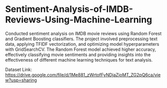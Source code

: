 # Sentiment-Analysis-of-IMDB-Reviews-Using-Machine-Learning

Conducted sentiment analysis on IMDB movie reviews using Random Forest and Gradient Boosting classifiers. The project involved preprocessing text data, applying TFIDF vectorization, and optimizing model hyperparameters with GridSearchCV. The Random Forest model achieved higher accuracy, effectively classifying movie sentiments and providing insights into the effectiveness of different machine learning techniques for text analysis.

Dataset Link: https://drive.google.com/file/d/1Me881_zWrtofFyNDjaZjoMT_ZG2pQ6ca/view?usp=sharing

